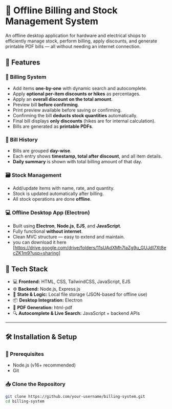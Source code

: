 # 🧾 Offline Billing and Stock Management System

An offline desktop application for hardware and electrical shops to efficiently manage stock, perform billing, apply discounts, and generate printable PDF bills — all without needing an internet connection.

## 🚀 Features

### 🧮 Billing System
- Add items **one-by-one** with dynamic search and autocomplete.
- Apply **optional per-item discounts or hikes** as percentages.
- Apply an **overall discount on the total amount**.
- Preview bill **before confirming**.
- Print preview available before saving or confirming.
- Confirming the bill **deducts stock quantities** automatically.
- Final bill displays **only discounts** (hikes are for internal calculation).
- Bills are generated as **printable PDFs**.

### 🧾 Bill History
- Bills are grouped **day-wise**.
- Each entry shows **timestamp, total after discount**, and all item details.
- **Daily summary** is shown with total billing amount of that day.

### 🗃️ Stock Management
- Add/update items with name, rate, and quantity.
- Stock is updated automatically after billing.
- All stock operations are done **offline**.

### 💻 Offline Desktop App (Electron)
- Built using **Electron**, **Node.js**, **EJS**, and **JavaScript**.
- Fully functional **without internet**.
- Clean MVC structure — easy to extend and maintain.
- you can download it here 
 [https://drive.google.com/drive/folders/11sUAdXMh7laZg9u_GUJdI7Xt8ecZK1m9?usp=sharing]

## 🧰 Tech Stack

- 💻 **Frontend:** HTML, CSS, TailwindCSS, JavaScript, EJS
- ⚙️ **Backend:** Node.js, Express.js
- 🧠 **State & Logic:** Local file storage (JSON-based for offline use)
- 📦 **Desktop Integration:** Electron
- 🧾 **PDF Generation:** html-pdf
- 🔍 **Autocomplete & Live Search:** JavaScript + backend APIs

---

## 🛠️ Installation & Setup

### 📁 Prerequisites

- Node.js (v16+ recommended)
- Git



### 📥 Clone the Repository

```bash
git clone https://github.com/your-username/billing-system.git
cd billing-system


 


